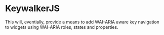 # KeywalkerJS

This will, eventially, provide a means to add WAI-ARIA aware key navigation to widgets using WAI-ARIA roles, states and properties.
